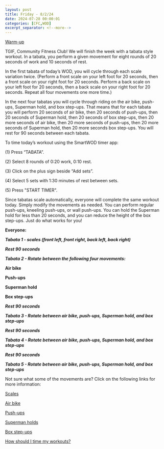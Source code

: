 ```yaml
---
layout: post
title: Friday - 8/2/24
date: 2024-07-28 00:00:01
categories: [CFC,WOD]
excerpt_separator: <!--more-->
---
```


[Warm-up](https://communityfitnessclub.wixsite.com/website/post/basic-full-body-warm-up)

TGIF, Community Fitness Club! We will finish the week with a tabata style workout. In a tabata, you perform a given movement for eight rounds of 20 seconds of work and 10 seconds of rest.

In the first tabata of today’s WOD, you will cycle through each scale variation twice. (Perform a front scale on your left foot for 20 seconds, then a front scale on your right foot for 20 seconds. Perform a back scale on your left foot for 20 seconds, then a back scale on your right foot for 20 seconds. Repeat all four movements one more time.)

In the next four tabatas you will cycle through riding on the air bike, push-ups, Superman hold, and box step-ups. That means that for each tabata you will perform 20 seconds of air bike, then 20 seconds of push-ups, then 20 seconds of Superman hold, then 20 seconds of box step-ups, then 20 more seconds of air bike, then 20 more seconds of push-ups, then 20 more seconds of Superman hold, then 20 more seconds box step-ups. You will rest for 90 seconds between each tabata.
<!--more-->
To time today’s workout using the SmartWOD timer app:

(1) Press “TABATA”.

(2) Select 8 rounds of 0:20 work, 0:10 rest.

(3) Click on the plus sign beside “Add sets”.

(4) Select 5 sets with 1:30 minutes of rest between sets.

(5) Press "START TIMER".

Since tabatas scale automatically, everyone will complete the same workout today. Simply modify the movements as needed. You can perform regular push-ups, kneeling push-ups, or wall push-ups. You can hold the Superman hold for less than 20 seconds, and you can reduce the height of the box step-ups. Just do what works for you!

**Everyone:**

***Tabata 1 - scales (front left, front right, back left, back right)***

****_Rest 90 seconds_****

***Tabata 2 - Rotate between the following four movements:***

****Air bike****

****Push-ups****

****Superman hold****

****Box step-ups****

****_Rest 90 seconds_****

***Tabata 3 - Rotate between air bike, push-ups, Superman hold, and box step-ups***

****_Rest 90 seconds_****

***Tabata 4 - Rotate between air bike, push-ups, Superman hold, and box step-ups***

****_Rest 90 seconds_****

***Tabata 5 - Rotate between air bike, push-ups, Superman hold, and box step-ups***

Not sure what some of the movements are? Click on the following links for more information:

[Scales](https://communityfitnessclub.wixsite.com/website/post/scales)

[Air bike](https://communityfitnessclub.wixsite.com/website/post/air-bike)

[Push-ups](https://communityfitnessclub.wixsite.com/website/post/push-ups)

[Superman holds](https://communityfitnessclub.wixsite.com/website/post/superman-holds)

[Box step-ups](https://www.youtube.com/watch?v=5qjqDHOUh-A)

[How should I time my workouts?](https://communityfitnessclub.wixsite.com/website/post/how-should-i-time-my-workouts)
